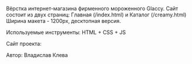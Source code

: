 Вёрстка интернет-магазина фирменного мороженного Glaccy.
Сайт состоит из двух страниц: Главная (/index.html) и Каталог (/creamy.html)
Ширина макета - 1200px, десктопная версия.

Используемые инструменты: HTML + CSS + JS

Сайт проекта:

Автор: Владислав Клева
